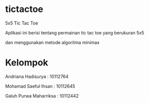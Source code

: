 tictactoe
=========

5x5 Tic Tac Toe

Aplikasi ini berisi tentang permainan tic tac toe yang berukuran 5x5

dan menggunakan metode algoritma minimax


Kelompok
========
Andriana Hadisurya	: 10112764

Mohamad Saeful Ihsan	: 10112645

Galuh Purwa Maharriksa	: 10112442